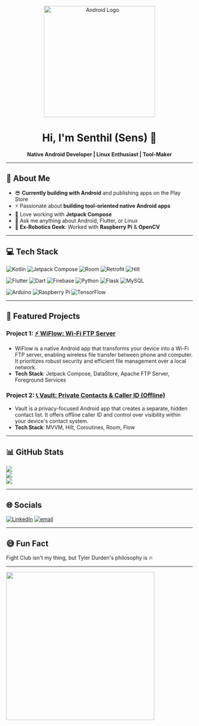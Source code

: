 <p align="center">
  <img src="https://lh3.googleusercontent.com/ePDa00l00mhLImE188cI-j032vEAaH1nmq3uotSupRXxcuRm3OhcpZCTBleB8u5JcfDcjKhS5HBFbDcSwKiaow99qOXus5IHkuFhbytfTx1-krRqafw=s0" width="300" alt="Android Logo">
</p>  
<h1 align="center">Hi, I'm Senthil (Sens) 👋</h1>  
<p align="center">
  <b>Native Android Developer | Linux Enthusiast | Tool-Maker</b>  
</p>  

- - -

## 💫 About Me

- 😎 **Currently building with Android** and publishing apps on the Play Store  
- ⚡ Passionate about **building tool-oriented native Android apps**  
- 💙 Love working with **Jetpack Compose**
- 💬 Ask me anything about Android, Flutter, or Linux
- 🤖 **Ex-Robotics Geek**: Worked with **Raspberry Pi** & **OpenCV**  

- - -

## 💻 Tech Stack
![Kotlin](https://img.shields.io/badge/Kotlin-%230095D5.svg?style=for-the-badge&logo=kotlin&logoColor=white)  ![Jetpack Compose](https://img.shields.io/badge/Jetpack%20Compose-4285F4.svg?style=for-the-badge&logo=jetpack-compose&logoColor=white)  ![Room](https://img.shields.io/badge/Room-%23F24E1E.svg?style=for-the-badge&logo=android&logoColor=white)  ![Retrofit](https://img.shields.io/badge/Retrofit-%236DB33F.svg?style=for-the-badge&logo=android&logoColor=white)  ![Hilt](https://img.shields.io/badge/Hilt-%234FC08D.svg?style=for-the-badge&logo=android&logoColor=white)   

![Flutter](https://img.shields.io/badge/Flutter-%2302569B.svg?style=for-the-badge&logo=Flutter&logoColor=white) ![Dart](https://img.shields.io/badge/dart-%230175C2.svg?style=for-the-badge&logo=dart&logoColor=white) ![Firebase](https://img.shields.io/badge/firebase-%23039BE5.svg?style=for-the-badge&logo=firebase) ![Python](https://img.shields.io/badge/python-3670A0?style=for-the-badge&logo=python&logoColor=ffdd54) ![Flask](https://img.shields.io/badge/flask-%23000.svg?style=for-the-badge&logo=flask&logoColor=white)  ![MySQL](https://img.shields.io/badge/mysql-4479A1.svg?style=for-the-badge&logo=mysql&logoColor=white)
 
![Arduino](https://img.shields.io/badge/-Arduino-00979D?style=for-the-badge&logo=Arduino&logoColor=white) ![Raspberry Pi](https://img.shields.io/badge/-Raspberry_Pi-C51A4A?style=for-the-badge&logo=Raspberry-Pi) ![TensorFlow](https://img.shields.io/badge/TensorFlow-%23FF6F00.svg?style=for-the-badge&logo=TensorFlow&logoColor=white)

- - -

## 📌 Featured Projects  



### **Project 1: [⚡ WiFlow: Wi-Fi FTP Server](https://github.com/sens-sens/WiFlow-Android)**  
- WiFlow is a native Android app that transforms your device into a Wi-Fi FTP server, enabling wireless file transfer between phone and computer. It prioritizes robust security and efficient file management over a local network.  
- **Tech Stack**: Jetpack Compose, DataStore, Apache FTP Server, Foreground Services  

### **Project 2: [📞 Vault: Private Contacts & Caller ID (Offline)](https://github.com/sens-sens/Vault-Android)**  
- Vault is a privacy-focused Android app that creates a separate, hidden contact list. It offers offline caller ID and control over visibility within your device's contact system.
- **Tech Stack**: MVVM, Hilt, Coroutines, Room, Flow  

- - -

## 📊 GitHub Stats

![](https://github-readme-stats.vercel.app/api?username=sens-sens&theme=github_dark&hide_border=false&include_all_commits=false&count_private=true)<br/>
![](https://nirzak-streak-stats.vercel.app/?user=sens-sens&theme=github_dark&hide_border=false)<br/>
![](https://github-readme-stats.vercel.app/api/top-langs/?username=sens-sens&theme=github_dark&layout=compact&hide_border=false&include_all_commits=true&count_private=true)

- - -

## 🌐 Socials
[![LinkedIn](https://img.shields.io/badge/LinkedIn-%230077B5.svg?logo=linkedin&logoColor=white)](https://linkedin.com/in/senthil-sens) [![email](https://img.shields.io/badge/Email-D14836?logo=gmail&logoColor=white)](mailto:senthilraja1919@gmail.com) 

- - -

## 😅 Fun Fact

Fight Club isn't my thing, but Tyler Durden's philosophy is 🔥
- - -
<p>
  <img src="https://media.giphy.com/media/qgQUggAC3Pfv687qPC/giphy.gif" width="400" >
</p>
